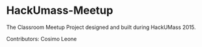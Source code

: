 # HackUmass-Meetup

The Classroom Meetup Project designed and built during HackUMass 2015.

Contributors:
Cosimo Leone

